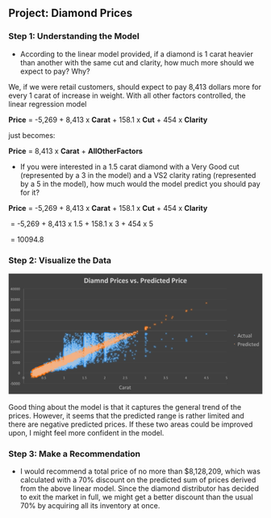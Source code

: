 ## Project: Diamond Prices

### Step 1: Understanding the Model 

- According to the linear model provided, if a diamond is 1 carat heavier than another with the same cut and clarity, how much more should we expect to pay? Why?


We, if we were retail customers, should expect to pay 8,413 dollars more for every 1 carat of increase in weight. With all other factors controlled, the linear regression model


**Price** = -5,269 + 8,413 x **Carat** + 158.1 x **Cut** + 454 x **Clarity**

just becomes:

**Price** = 8,413 x **Carat** + **AllOtherFactors**

- If you were interested in a 1.5 carat diamond with a Very Good cut (represented by a 3 in the model) and a VS2 clarity rating (represented by a 5 in the model), how much would the model predict you should pay for it?


**Price** = -5,269 + 8,413 x **Carat** + 158.1 x **Cut** + 454 x **Clarity**

​          = -5,269 + 8,413 x 1.5 + 158.1 x 3 + 454 x 5

​          = 10094.8


### Step 2: Visualize the Data 

![diamond_prices](diamond-data/diamond_prices.png)

Good thing about the model is that it captures the general trend of the prices. However, it seems that the predicted range is rather limited and there are negative predicted prices. If these two areas could be improved upon, I might feel more confident in the model.

### Step 3: Make a Recommendation

- I would recommend a total price of no more than $8,128,209, which was calculated with a 70% discount on the predicted sum of prices derived from the above linear model. Since the diamond distributor has decided to exit the market in full, we might get a better discount than the usual 70% by acquiring all its inventory at once.
